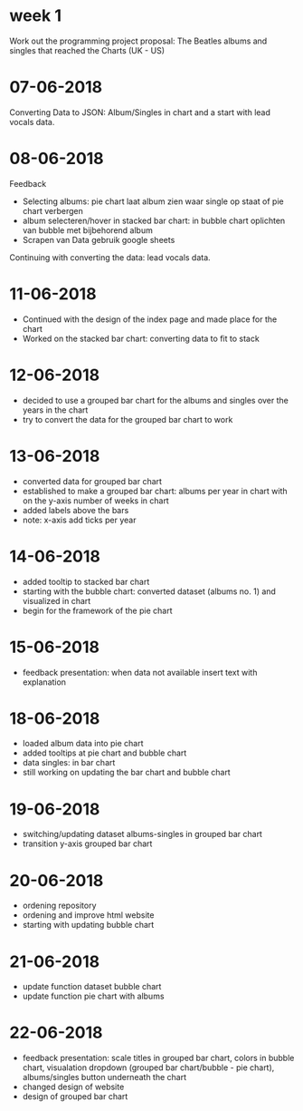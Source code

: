 

# week 1
Work out the programming project proposal: The Beatles albums and singles that reached the Charts (UK - US)

# 07-06-2018
Converting Data to JSON: Album/Singles in chart and a start with lead vocals data.

# 08-06-2018
Feedback

* Selecting albums: pie chart laat album zien waar single op staat of pie chart verbergen
* album selecteren/hover in stacked bar chart: in bubble chart oplichten van bubble met bijbehorend album
* Scrapen van Data gebruik google sheets

Continuing with converting the data: lead vocals data.

# 11-06-2018
* Continued with the design of the index page and made place for the chart
* Worked on the stacked bar chart: converting data to fit to stack

# 12-06-2018
* decided to use a grouped bar chart for the albums and singles over the years in the chart
* try to convert the data for the grouped bar chart to work

# 13-06-2018
* converted data for grouped bar chart
* established to make a grouped bar chart: albums per year in chart with on the y-axis number of weeks in chart
* added labels above the bars
* note: x-axis add ticks per year

# 14-06-2018
* added tooltip to stacked bar chart
* starting with the bubble chart: converted dataset (albums no. 1) and visualized in chart
* begin for the framework of the pie chart

# 15-06-2018
* feedback presentation: when data not available insert text with explanation

# 18-06-2018
* loaded album data into pie chart
* added tooltips at pie chart and bubble chart
* data singles: in bar chart
* still working on updating the bar chart and bubble chart

# 19-06-2018
* switching/updating dataset albums-singles in grouped bar chart
* transition y-axis grouped bar chart

# 20-06-2018
* ordening repository
* ordening and improve html website
* starting with updating bubble chart

# 21-06-2018
* update function dataset bubble chart
* update function pie chart with albums

# 22-06-2018
* feedback presentation: scale titles in grouped bar chart, colors in bubble
chart, visualation dropdown (grouped bar chart/bubble - pie chart), albums/singles
button underneath the chart
* changed design of website
* design of grouped bar chart
